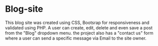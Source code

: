 # Blog-site
This blog site was created using CSS, Bootsrap for responsiveness and validated using PHP. A user can create, edit, delete and even save a post from the "Blog" dropdown menu. the project also has a "contact us" form where a user can send a specific message via Email to the site owner. 
